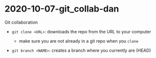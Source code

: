 # 2020-10-07-git_collab-dan
Git collaboration

- `git clone <URL>`: downloads the repo from the URL to your computer
    - make sure you are not already in a git repo when you `clone`

- `git branch <NAME>`: creates a branch <NAME> where you currently are (HEAD)

